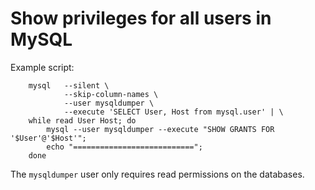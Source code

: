<!-- -
Title: Show privileges for all users in MySQL
Description: Bash script for displaying privileges for all users in MySQL
First Published: 2015-07-25
- -->

Show privileges for all users in MySQL
======================================

Example script:

        mysql   --silent \
                --skip-column-names \
                --user mysqldumper \
                --execute 'SELECT User, Host from mysql.user' | \
        while read User Host; do 
            mysql --user mysqldumper --execute "SHOW GRANTS FOR '$User'@'$Host'"; 
            echo "==========================="; 
        done

The `mysqldumper` user only requires read permissions on the databases.
